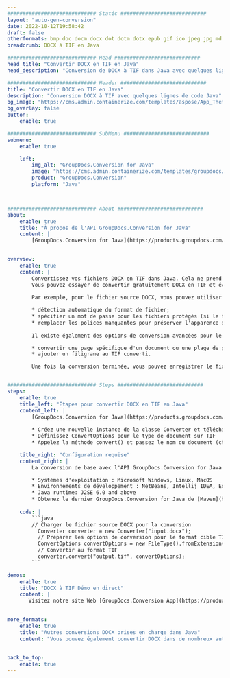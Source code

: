 ```yaml
---
############################# Static ############################
layout: "auto-gen-conversion"
date: 2022-10-12T19:58:42
draft: false
otherformats: bmp doc docm docx dot dotm dotx epub gif ico jpeg jpg md odt ott pdf png psd rtf tex tif tiff txt xps
breadcrumb: DOCX à TIF en Java

############################# Head ############################
head_title: "Convertir DOCX en TIF en Java"
head_description: "Conversion de DOCX à TIF dans Java avec quelques lignes de code. Convertissez plus de 160 formats de fichiers à l'aide de l'API de conversion de documents GroupDocs pour Java"

############################# Header ############################
title: "Convertir DOCX en TIF en Java"
description: "Conversion DOCX à TIF avec quelques lignes de code Java"
bg_image: "https://cms.admin.containerize.com/templates/aspose/App_Themes/V3/images/bg/header1.png"
bg_overlay: false
button:
    enable: true

############################# SubMenu ############################
submenu:
    enable: true

    left:
        img_alt: "GroupDocs.Conversion for Java"
        image: "https://cms.admin.containerize.com/templates/groupdocs/images/product-logos/90x90-noborder/groupdocs-conversion-java.png"
        product: "GroupDocs.Conversion"
        platform: "Java"



############################# About ############################
about:
    enable: true
    title: "À propos de l'API GroupDocs.Conversion for Java"
    content: |
        [GroupDocs.Conversion for Java](https://products.groupdocs.com/conversion/java/) est une API de conversion de format de fichier avancée pour la conversion entre les formats d'image et de document populaires tels que Microsoft Office, OpenDocument, PDF, HTML, e-mail, CAO. et bien plus encore avec seulement quelques lignes de code. L'API native détecte automatiquement les formats des documents originaux et propose de nombreuses options de personnalisation des documents convertis. Outre la fonction d'extraction d'informations d'un document, il prend également en charge la mise en cache des résultats de conversion sur le disque local par défaut. Cependant, tout type de stockage de cache peut être pris en charge en implémentant les interfaces appropriées - Amazon S3, Dropbox, Google Drive, Windows Azure, Reddis ou tout autre.
    

overview:
    enable: true
    content: |
        Convertissez vos fichiers DOCX en TIF dans Java. Cela ne prend que quelques lignes de code Java sur n'importe quelle plate-forme de votre choix, telle que Windows, Linux, macOS.
        Vous pouvez essayer de convertir gratuitement DOCX en TIF et évaluer la qualité des résultats de conversion. En plus des scripts de conversion de fichiers simples, vous pouvez essayer des options plus sophistiquées pour charger le fichier source DOCX et stocker la sortie TIF. 
        
        Par exemple, pour le fichier source DOCX, vous pouvez utiliser les options de chargement suivantes :

        * détection automatique du format de fichier;
        * spécifier un mot de passe pour les fichiers protégés (si le format de fichier le prend en charge);
        * remplacer les polices manquantes pour préserver l'apparence du document.
        
        Il existe également des options de conversion avancées pour le fichier TIF :

        * convertir une page spécifique d'un document ou une plage de pages;
        * ajouter un filigrane au TIF converti.

        Une fois la conversion terminée, vous pouvez enregistrer le fichier TIF dans votre chemin de fichier local ou dans un stockage tiers tel que FTP, Amazon S3, Google Drive, Dropbox, etc. Veuillez noter - pour convertir DOCX à TIF, vous n'avez pas besoin d'installer de logiciel supplémentaire, tel que MS Office, Open Office, Adobe Acrobat Reader, etc.


############################# Steps ############################
steps:
    enable: true
    title_left: "Étapes pour convertir DOCX en TIF en Java"
    content_left: |
        [GroupDocs.Conversion for Java](https://products.groupdocs.com/conversion/java/) permet aux développeurs de convertir facilement le fichier DOCX en TIF avec quelques lignes de code.
        
        * Créez une nouvelle instance de la classe Converter et téléchargez le fichier DOCX avec le chemin complet
        * Définissez ConvertOptions pour le type de document sur TIF
        * Appelez la méthode convert() et passez le nom du document (chemin complet) et le format (TIF) en tant que paramètre

    title_right: "Configuration requise"
    content_right: |
        La conversion de base avec l'API GroupDocs.Conversion for Java peut être effectuée avec seulement quelques lignes de code. Nos API sont prises en charge sur toutes les principales plates-formes et systèmes d'exploitation. Avant d'exécuter le code ci-dessous, assurez-vous que les prérequis suivants sont installés sur votre système.

        * Systèmes d'exploitation : Microsoft Windows, Linux, MacOS
        * Environnements de développement : NetBeans, Intellij IDEA, Eclipse, etc.
        * Java runtime: J2SE 6.0 and above
        * Obtenez le dernier GroupDocs.Conversion for Java de [Maven](https://repository.groupdocs.com/webapp/#/artifacts/browse/tree/General/repo/com/groupdocs/groupdocs-conversion)
         
    code: |
        ```java    
        // Charger le fichier source DOCX pour la conversion
          Converter converter = new Converter("input.docx");
          // Préparer les options de conversion pour le format cible TIF
          ConvertOptions convertOptions = new FileType().fromExtension("tif").getConvertOptions();
          // Convertir au format TIF
          converter.convert("output.tif", convertOptions);
        ```

demos:
    enable: true
    title: "DOCX à TIF Démo en direct"
    content: |
       Visitez notre site Web [GroupDocs.Conversion App](https://products.groupdocs.app/conversion/family) et essayez la conversion DOCX à TIF maintenant. La démo gratuite présente les avantages suivants
          

more_formats:
    enable: true
    title: "Autres conversions DOCX prises en charge dans Java"
    content: "Vous pouvez également convertir DOCX dans de nombreux autres formats de fichiers. Veuillez consulter la liste ci-dessous."
       
       
back_to_top:
    enable: true
---
```

